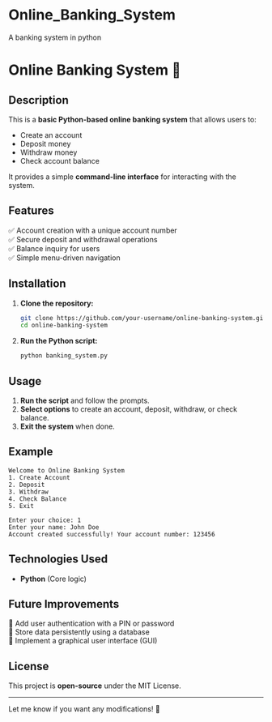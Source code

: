 # Online_Banking_System
A banking system in python
# Online Banking System 🏦  

## Description  
This is a **basic Python-based online banking system** that allows users to:  
- Create an account  
- Deposit money  
- Withdraw money  
- Check account balance  

It provides a simple **command-line interface** for interacting with the system.  

## Features  
✅ Account creation with a unique account number  
✅ Secure deposit and withdrawal operations  
✅ Balance inquiry for users  
✅ Simple menu-driven navigation  

## Installation  
1. **Clone the repository:**  
   ```bash
   git clone https://github.com/your-username/online-banking-system.git
   cd online-banking-system
   ```  
2. **Run the Python script:**  
   ```bash
   python banking_system.py
   ```  

## Usage  
1. **Run the script** and follow the prompts.  
2. **Select options** to create an account, deposit, withdraw, or check balance.  
3. **Exit the system** when done.  

## Example  
```
Welcome to Online Banking System  
1. Create Account  
2. Deposit  
3. Withdraw  
4. Check Balance  
5. Exit  

Enter your choice: 1  
Enter your name: John Doe  
Account created successfully! Your account number: 123456  
```

## Technologies Used  
- **Python** (Core logic)  

## Future Improvements  
🔹 Add user authentication with a PIN or password  
🔹 Store data persistently using a database  
🔹 Implement a graphical user interface (GUI)  

## License  
This project is **open-source** under the MIT License.  

---

Let me know if you want any modifications! 🚀
